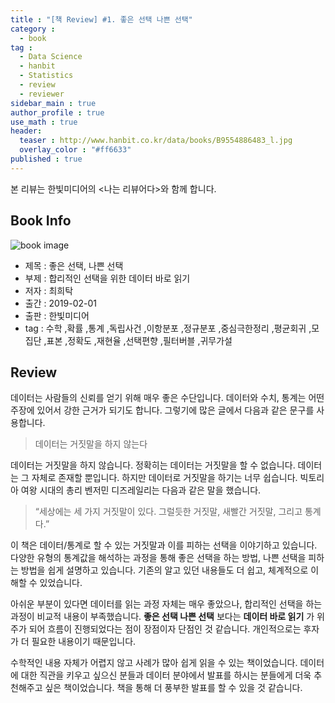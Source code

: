 ```yaml
---
title : "[책 Review] #1. 좋은 선택 나쁜 선택"
category :
  - book
tag :
  - Data Science
  - hanbit
  - Statistics
  - review
  - reviewer
sidebar_main : true
author_profile : true
use_math : true
header:
  teaser : http://www.hanbit.co.kr/data/books/B9554886483_l.jpg
  overlay_color : "#ff6633"
published : true
---
```


본 리뷰는 한빛미디어의 \<나는 리뷰어다\>와 함께 합니다.

## Book Info

![book image](http://www.hanbit.co.kr/data/books/B9554886483_l.jpg)

- 제목 : 좋은 선택, 나쁜 선택
- 부제 : 합리적인 선택을 위한 데이터 바로 읽기
- 저자 : 최희탁
- 출간 : 2019-02-01
- 출판 : 한빛미디어
- tag : 수학 ,확률 ,통계 ,독립사건 ,이항분포 ,정규분포 ,중심극한정리 ,평균회귀 ,모집단 ,표본 ,정확도 ,재현율 ,선택편향 ,필터버블 ,귀무가설

## Review

데이터는 사람들의 신뢰를 얻기 위해 매우 좋은 수단입니다. 데이터와 수치, 통계는 어떤 주장에 있어서 강한 근거가 되기도 합니다. 그렇기에 많은 글에서 다음과 같은 문구를 사용합니다.

> 데이터는 거짓말을 하지 않는다

데이터는 거짓말을 하지 않습니다. 정확히는 데이터는 거짓말을 할 수 없습니다. 데이터는 그 자체로 존재할 뿐입니다.
하지만 데이터로 거짓말을 하기는 너무 쉽습니다. 빅토리아 여왕 시대의 총리 벤저민 디즈레일리는 다음과 같은 말을 했습니다.

> “세상에는 세 가지 거짓말이 있다. 그럴듯한 거짓말, 새빨간 거짓말, 그리고 통계다.”

이 책은 데이터/통계로 할 수 있는 거짓말과 이를 피하는 선택을 이야기하고 있습니다.
다양한 유형의 통계값을 해석하는 과정을 통해 좋은 선택을 하는 방법, 나쁜 선택을 피하는 방법을 쉽게 설명하고 있습니다. 기존의 알고 있던 내용들도 더 쉽고, 체계적으로 이해할 수 있었습니다.

아쉬운 부분이 있다면 데이터를 읽는 과정 자체는 매우 좋았으나, 합리적인 선택을 하는 과정이 비교적 내용이 부족했습니다. **좋은 선택 나쁜 선택** 보다는 **데이터 바로 읽기** 가 위주가 되어 흐름이 진행되었다는 점이 장점이자 단점인 것 같습니다. 개인적으로는 후자가 더 필요한 내용이기 때문입니다.

수학적인 내용 자체가 어렵지 않고 사례가 많아 쉽게 읽을 수 있는 책이었습니다.
데이터에 대한 직관을 키우고 싶으신 분들과 데이터 분야에서 발표를 하시는 분들에게 더욱 추천해주고 싶은 책이었습니다.
책을 통해 더 풍부한 발표를 할 수 있을 것 같습니다.
